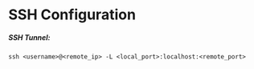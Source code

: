 # SSH Configuration

##### SSH Tunnel:

`ssh <username>@<remote_ip> -L <local_port>:localhost:<remote_port>`
